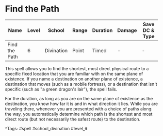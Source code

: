 # Find the Path

| Name | Level | School | Range | Duration | Damage | Save DC & Type |
|------|-------|--------|-------|----------|--------|----------------|
| Find the Path | 6 | Divination | Point | Timed | - | - |

This spell allows you to find the shortest, most direct physical route to a specific fixed location that you are familiar with on the same plane of existence. If you name a destination on another plane of existence, a destination that moves (such as a mobile fortress), or a destination that isn't specific (such as "a green dragon's lair"), the spell fails.

For the duration, as long as you are on the same plane of existence as the destination, you know how far it is and in what direction it lies. While you are traveling there, whenever you are presented with a choice of paths along the way, you automatically determine which path is the shortest and most direct route (but not necessarily the safest route) to the destination.

^Tags: #spell #school_divination #level_6
